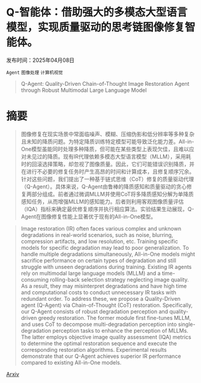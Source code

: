 # Q-智能体：借助强大的多模态大型语言模型，实现质量驱动的思考链图像修复智能体。

发布时间：2025年04月08日

`Agent` `图像处理` `计算机视觉`

> Q-Agent: Quality-Driven Chain-of-Thought Image Restoration Agent through Robust Multimodal Large Language Model

# 摘要

> 图像修复在现实场景中常面临噪声、模糊、压缩伪影和低分辨率等多种复杂且未知的降质问题。为特定降质训练特定模型可能导致泛化能力差。All-in-One模型虽能同时处理多种降质，但可能在某些类型上表现欠佳，且难以应对未见过的降质。现有IR代理依赖多模态大型语言模型（MLLM），采用耗时的回滚选择策略，却忽视了图像质量。因此，它们可能错误识别降质，并在进行不必要的修复任务时产生高昂的时间和计算成本，且修复顺序冗余。针对这些问题，我们提出了一种基于链式思维（CoT）修复的质量驱动代理（Q-Agent）。具体来说，Q-Agent由鲁棒的降质感知和质量驱动的贪心修复两部分组成。前者通过微调MLLM并使用CoT将多降质感知分解为单降质感知任务，从而增强MLLM的感知能力。后者则利用客观图像质量评估（IQA）指标来确定最优修复顺序并执行相应算法。实验结果生动展现，Q-Agent在图像修复性能上显著优于现有的All-in-One模型。


> Image restoration (IR) often faces various complex and unknown degradations in real-world scenarios, such as noise, blurring, compression artifacts, and low resolution, etc. Training specific models for specific degradation may lead to poor generalization. To handle multiple degradations simultaneously, All-in-One models might sacrifice performance on certain types of degradation and still struggle with unseen degradations during training. Existing IR agents rely on multimodal large language models (MLLM) and a time-consuming rolling-back selection strategy neglecting image quality. As a result, they may misinterpret degradations and have high time and computational costs to conduct unnecessary IR tasks with redundant order. To address these, we propose a Quality-Driven agent (Q-Agent) via Chain-of-Thought (CoT) restoration. Specifically, our Q-Agent consists of robust degradation perception and quality-driven greedy restoration. The former module first fine-tunes MLLM, and uses CoT to decompose multi-degradation perception into single-degradation perception tasks to enhance the perception of MLLMs. The latter employs objective image quality assessment (IQA) metrics to determine the optimal restoration sequence and execute the corresponding restoration algorithms. Experimental results demonstrate that our Q-Agent achieves superior IR performance compared to existing All-in-One models.

[Arxiv](https://arxiv.org/abs/2504.07148)